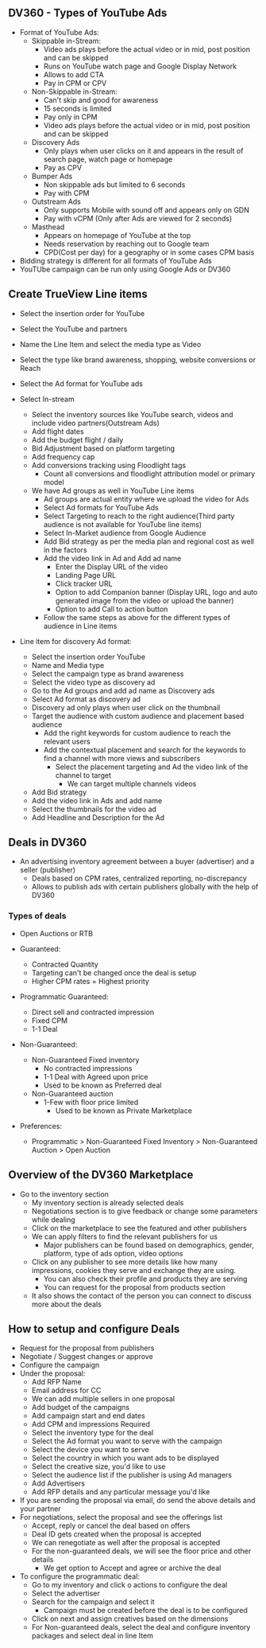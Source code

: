 ## DV360 - Types of YouTube Ads
- Format of YouTube Ads:
  - Skippable in-Stream:
    - Video ads plays before the actual video or in mid, post position and can be skipped 
    - Runs on YouTube watch page and Google Display Network
    - Allows to add CTA
    - Pay in CPM or CPV
  - Non-Skippable in-Stream:
    - Can't skip and good for awareness
    - 15 seconds is limited 
    - Pay only in CPM
    - Video ads plays before the actual video or in mid, post position and can be skipped 
  - Discovery Ads
    - Only plays when user clicks on it and appears in the result of search page, watch page or homepage
    - Pay as CPV
  - Bumper Ads
    - Non skippable ads but limited to 6 seconds
    - Pay with CPM
  - Outstream Ads
    - Only supports Mobile with sound off and appears only on GDN
    - Pay with vCPM (Only after Ads are viewed for 2 seconds)
  - Masthead
    - Appears on homepage of YouTube at the top
    - Needs reservation by reaching out to Google team
    - CPD(Cost per day) for a geography or in some cases CPM basis
- Bidding strategy is different for all formats of YouTube Ads
- YouTUbe campaign can be run only using Google Ads or DV360

## Create TrueView Line items
- Select the insertion order for YouTube
- Select the YouTube and partners 
- Name the Line Item and select the media type as Video
- Select the type like brand awareness, shopping, website conversions or Reach
- Select the Ad format for YouTube ads
- Select In-stream
  - Select the inventory sources like YouTube search, videos and include video partners(Outstream Ads)
  - Add flight dates 
  - Add the budget flight / daily
  - Bid Adjustment based on platform targeting
  - Add frequency cap
  - Add conversions tracking using Floodlight tags
    - Count all conversions and floodlight attribution model or primary model 
  - We have Ad groups as well in YouTube Line items
    - Ad groups are actual entity where we upload the video for Ads 
    - Select Ad formats for YouTube Ads 
    - Select Targeting to reach to the right audience(Third party audience is not available for YouTube line items)
    - Select In-Market audience from Google Audience
    - Add Bid strategy as per the media plan and regional cost as well in the factors 
    - Add the video link in Ad and Add ad name 
      - Enter the Display URL of the video
      - Landing Page URL
      - Click tracker URL
      - Option to add Companion banner (Display URL, logo and auto generated image from the video or upload the banner)
      - Option to add Call to action button
    - Follow the same steps as above for the different types of audience in Line items 

- Line item for discovery Ad format: 
  - Select the insertion order YouTube 
  - Name and Media type 
  - Select the campaign type as brand awareness
  - Select the video type as discovery ad
  - Go to the Ad groups and add ad name as Discovery ads
  - Select Ad format as discovery ad
  - Discovery ad only plays when user click on the thumbnail
  - Target the audience with custom audience and placement based audience 
    - Add the right keywords for custom audience to reach the relevant users
    - Add the contextual placement and search for the keywords to find a channel with more views and subscribers
      - Select the placement targeting and Ad the video link of the channel to target
        - We can target multiple channels videos
  - Add Bid strategy 
  - Add the video link in Ads and add name 
  - Select the thumbnails for the video ad
  - Add Headline and Description for the Ad

## Deals in DV360 
- An advertising inventory agreement between a buyer (advertiser) and a seller (publisher)
  - Deals based on CPM rates, centralized reporting, no-discrepancy
  - Allows to publish ads with certain publishers globally with the help of DV360

### Types of deals
- Open Auctions or RTB
- Guaranteed:
  - Contracted Quantity
  - Targeting can't be changed once the deal is setup 
  - Higher CPM rates = Highest priority
- Programmatic Guaranteed: 
  - Direct sell and contracted impression
  - Fixed CPM
  - 1-1 Deal

- Non-Guaranteed:
  - Non-Guaranteed Fixed inventory
    - No contracted impressions
    - 1-1 Deal with Agreed upon price 
    - Used to be known as Preferred deal
  - Non-Guaranteed auction
    - 1-Few with floor price limited
      - Used to be known as Private Marketplace

- Preferences:
  - Programmatic > Non-Guaranteed Fixed Inventory > Non-Guaranteed Auction > Open Auction
  
## Overview of the DV360 Marketplace
- Go to the inventory section 
  - My inventory section is already selected deals
  - Negotiations section is to give feedback or change some parameters while dealing
  - Click on the marketplace to see the featured and other publishers
  - We can apply filters to find the relevant publishers for us
    - Major publishers can be found based on demographics, gender, platform, type of ads option, video options
  - Click on any publisher to see more details like how many impressions, cookies they serve and exchange they are using.
    - You can also check their profile and products they are serving 
    - You can request for the proposal from products section 
  - It also shows the contact of the person you can connect to discuss more about the deals

## How to setup and configure Deals
- Request for the proposal from publishers
- Negotiate / Suggest changes or approve
- Configure the campaign 
- Under the proposal:
  - Add RFP Name
  - Email address for CC
  - We can add multiple sellers in one proposal
  - Add budget of the campaigns
  - Add campaign start and end dates
  - Add CPM and impressions Required
  - Select the inventory type for the deal
  - Select the Ad format you want to serve with the campaign
  - Select the device you want to serve
  - Select the country in which you want ads to be displayed
  - Select the creative size, you'd like to use
  - Select the audience list if the publisher is using Ad managers
  - Add Advertisers 
  - Add RFP details and any particular message you'd like
- If you are sending the proposal via email, do send the above details and your partner 
- For negotiations, select the proposal and see the offerings list
  - Accept, reply or cancel the deal based on offers
  - Deal ID gets created when the proposal is accepted
  - We can renegotiate as well after the proposal is accepted
  - For the non-guaranteed deals, we will see the floor price and other details 
    - We get option to Accept and agree or archive the deal 
- To configure the programmatic deal:
  - Go to my inventory and click o actions to configure the deal
  - Select the advertiser 
  - Search for the campaign and select it
    - Campaign must be created before the deal is to be configured
  - Click on next and assign creatives based on the dimensions
  - For Non-guaranteed deals, select the deal and configure inventory packages and select deal  in line Item